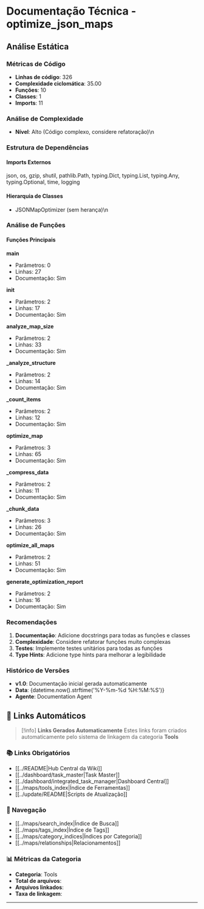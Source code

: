# Documentação Técnica - optimize_json_maps

## Análise Estática

### Métricas de Código
- **Linhas de código**: 326
- **Complexidade ciclomática**: 35.00
- **Funções**: 10
- **Classes**: 1
- **Imports**: 11

### Análise de Complexidade
- **Nível**: Alto (Código complexo, considere refatoração)\n
### Estrutura de Dependências

#### Imports Externos
json, os, gzip, shutil, pathlib.Path, typing.Dict, typing.List, typing.Any, typing.Optional, time, logging

#### Hierarquia de Classes
- JSONMapOptimizer (sem herança)\n
### Análise de Funções

#### Funções Principais
**main**
- Parâmetros: 0
- Linhas: 27
- Documentação: Sim

**__init__**
- Parâmetros: 2
- Linhas: 17
- Documentação: Sim

**analyze_map_size**
- Parâmetros: 2
- Linhas: 33
- Documentação: Sim

**_analyze_structure**
- Parâmetros: 2
- Linhas: 14
- Documentação: Sim

**_count_items**
- Parâmetros: 2
- Linhas: 12
- Documentação: Sim

**optimize_map**
- Parâmetros: 3
- Linhas: 65
- Documentação: Sim

**_compress_data**
- Parâmetros: 2
- Linhas: 11
- Documentação: Sim

**_chunk_data**
- Parâmetros: 3
- Linhas: 26
- Documentação: Sim

**optimize_all_maps**
- Parâmetros: 2
- Linhas: 51
- Documentação: Sim

**generate_optimization_report**
- Parâmetros: 2
- Linhas: 16
- Documentação: Sim

### Recomendações

1. **Documentação**: Adicione docstrings para todas as funções e classes
2. **Complexidade**: Considere refatorar funções muito complexas
3. **Testes**: Implemente testes unitários para todas as funções
4. **Type Hints**: Adicione type hints para melhorar a legibilidade

### Histórico de Versões

- **v1.0**: Documentação inicial gerada automaticamente
- **Data**: {datetime.now().strftime('%Y-%m-%d %H:%M:%S')}
- **Agente**: Documentation Agent


## 🔗 **Links Automáticos**

> [!info] **Links Gerados Automaticamente**
> Estes links foram criados automaticamente pelo sistema de linkagem da categoria **Tools**

### **📚 Links Obrigatórios**
- [[../README|Hub Central da Wiki]]
- [[../dashboard/task_master|Task Master]]
- [[../dashboard/integrated_task_manager|Dashboard Central]]
- [[../maps/tools_index|Índice de Ferramentas]]
- [[../update/README|Scripts de Atualização]]

### **🧭 Navegação**
- [[../maps/search_index|Índice de Busca]]
- [[../maps/tags_index|Índice de Tags]]
- [[../maps/category_indices|Índices por Categoria]]
- [[../maps/relationships|Relacionamentos]]

### **📊 Métricas da Categoria**
- **Categoria**: Tools
- **Total de arquivos**: <!-- Contador automático -->
- **Arquivos linkados**: <!-- Contador automático -->
- **Taxa de linkagem**: <!-- Percentual automático -->

---

